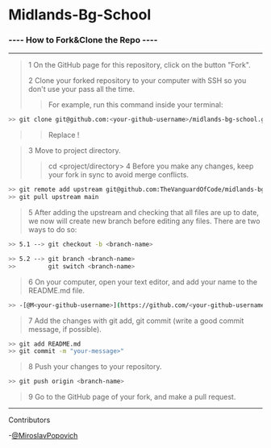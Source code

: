 # Midlands-Bg-School

### ---- How to Fork&Clone the Repo ----

---

> 1 On the GitHub page for this repository, click on the button "Fork".
>
> 2 Clone your forked repository to your computer with SSH so you don't use your pass all the time.
>> For example, run this command inside your terminal:
```bash
>> git clone git@github.com:<your-github-username>/midlands-bg-school.git
```
>> Replace <your-github-username>!

> 3 Move to project directory.
>> cd <project/directory>
> 4 Before you make any changes, keep your fork in sync to avoid merge conflicts.
```bash
>> git remote add upstream git@github.com:TheVanguardOfCode/midlands-bg-school.git  --> run it only once
>> git pull upstream main
```

> 5 After adding the upstream and checking that all files are up to date, we now will create new branch before editing any files. There are two ways to do so:
```bash
>> 5.1 --> git checkout -b <branch-name>

>> 5.2 --> git branch <branch-name>
>>         git switch <branch-name>
```
> 6 On your computer, open your text editor, and add your name to the README.md file.
```bash
>> -[@M<your-github-username>](https://github.com/<your-github-username>/)
```

> 7 Add the changes with git add, git commit (write a good commit message, if possible).

```bash
>> git add README.md
>> git commit -m "your-message>"
```

> 8 Push your changes to your repository.
```bash
>> git push origin <branch-name>
```
> 9 Go to the GitHub page of your fork, and make a pull request.

---

Contributors

-[@MiroslavPopovich](https://github.com/MiroslavPopovich/)
